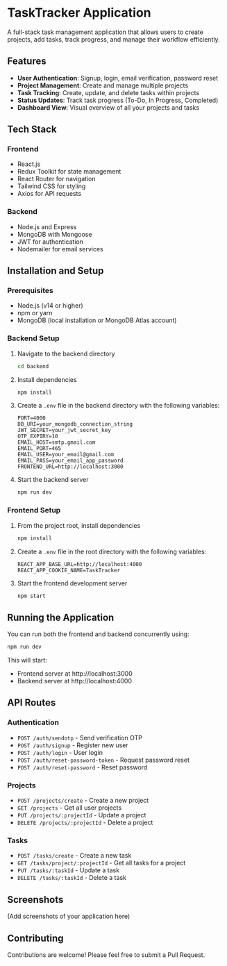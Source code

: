 # TaskTracker Application

A full-stack task management application that allows users to create projects, add tasks, track progress, and manage their workflow efficiently.

## Features

- **User Authentication**: Signup, login, email verification, password reset
- **Project Management**: Create and manage multiple projects
- **Task Tracking**: Create, update, and delete tasks within projects
- **Status Updates**: Track task progress (To-Do, In Progress, Completed)
- **Dashboard View**: Visual overview of all your projects and tasks

## Tech Stack

### Frontend

- React.js
- Redux Toolkit for state management
- React Router for navigation
- Tailwind CSS for styling
- Axios for API requests

### Backend

- Node.js and Express
- MongoDB with Mongoose
- JWT for authentication
- Nodemailer for email services

## Installation and Setup

### Prerequisites

- Node.js (v14 or higher)
- npm or yarn
- MongoDB (local installation or MongoDB Atlas account)

### Backend Setup

1. Navigate to the backend directory

   ```sh
   cd backend
   ```

2. Install dependencies

   ```sh
   npm install
   ```

3. Create a `.env` file in the backend directory with the following variables:

   ```
   PORT=4000
   DB_URI=your_mongodb_connection_string
   JWT_SECRET=your_jwt_secret_key
   OTP_EXPIRY=10
   EMAIL_HOST=smtp.gmail.com
   EMAIL_PORT=465
   EMAIL_USER=your_email@gmail.com
   EMAIL_PASS=your_email_app_password
   FRONTEND_URL=http://localhost:3000
   ```

4. Start the backend server
   ```sh
   npm run dev
   ```

### Frontend Setup

1. From the project root, install dependencies

   ```sh
   npm install
   ```

2. Create a `.env` file in the root directory with the following variables:

   ```
   REACT_APP_BASE_URL=http://localhost:4000
   REACT_APP_COOKIE_NAME=TaskTracker
   ```

3. Start the frontend development server
   ```sh
   npm start
   ```

## Running the Application

You can run both the frontend and backend concurrently using:

```sh
npm run dev
```

This will start:

- Frontend server at http://localhost:3000
- Backend server at http://localhost:4000

## API Routes

### Authentication

- `POST /auth/sendotp` - Send verification OTP
- `POST /auth/signup` - Register new user
- `POST /auth/login` - User login
- `POST /auth/reset-password-token` - Request password reset
- `POST /auth/reset-password` - Reset password

### Projects

- `POST /projects/create` - Create a new project
- `GET /projects` - Get all user projects
- `PUT /projects/:projectId` - Update a project
- `DELETE /projects/:projectId` - Delete a project

### Tasks

- `POST /tasks/create` - Create a new task
- `GET /tasks/project/:projectId` - Get all tasks for a project
- `PUT /tasks/:taskId` - Update a task
- `DELETE /tasks/:taskId` - Delete a task

## Screenshots

(Add screenshots of your application here)

## Contributing

Contributions are welcome! Please feel free to submit a Pull Request.
